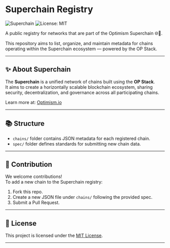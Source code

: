 # Superchain Registry

![Superchain](https://img.shields.io/badge/Superchain-Registry-blueviolet)
![License: MIT](https://img.shields.io/badge/License-MIT-yellow.svg)

A public registry for networks that are part of the Optimism Superchain 🌐🚀.

This repository aims to list, organize, and maintain metadata for chains operating within the Superchain ecosystem — powered by the OP Stack.

---

## ✨ About Superchain

The **Superchain** is a unified network of chains built using the **OP Stack**.  
It aims to create a horizontally scalable blockchain ecosystem, sharing security, decentralization, and governance across all participating chains.

Learn more at: [Optimism.io](https://optimism.io/)

---

## 📚 Structure

- `chains/` folder contains JSON metadata for each registered chain.
- `spec/` folder defines standards for submitting new chain data.

---

## 🤝 Contribution

We welcome contributions!  
To add a new chain to the Superchain registry:

1. Fork this repo.
2. Create a new JSON file under `chains/` following the provided spec.
3. Submit a Pull Request.

---

## 📄 License

This project is licensed under the [MIT License](LICENSE).

---

